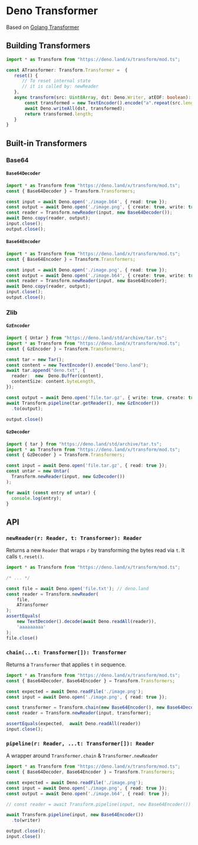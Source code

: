 # Deno Transformer

Based on [Golang Transformer](https://godoc.org/golang.org/x/text/transform?tab=doc#Transformer)


## Building Transformers

```ts
import * as Transform from "https://deno.land/x/transform/mod.ts";

const ATransformer: Transform.Transformer =  {
   reset() {
      // To reset internal state
      // it is called by: newReader
   },
   async transform(src: Uint8Array, dst: Deno.Writer, atEOF: boolean): Promise<number | null> {
       const transformed = new TextEncoder().encode("a".repeat(src.length));
       await Deno.writeAll(dst, transformed);
       return transformed.length;
   }
}
```


## Built-in Transformers


### Base64

#### `Base64Decoder`
```ts
import * as Transform from "https://deno.land/x/transform/mod.ts";
const { Base64Decoder } = Transform.Transformers;

const input = await Deno.open('./image.b64', { read: true });
const output = await Deno.open('./image.png', { create: true, write: true });
const reader = Transform.newReader(input, new Base64Decoder());
await Deno.copy(reader, output);
input.close();
output.close();
```

#### `Base64Encoder`
```ts
import * as Transform from "https://deno.land/x/transform/mod.ts";
const { Base64Encoder } = Transform.Transformers;

const input = await Deno.open('./image.png', { read: true });
const output = await Deno.open('./image.b64', { create: true, write: true });
const reader = Transform.newReader(input, new Base64Encoder);
await Deno.copy(reader, output);
input.close();
output.close();
```

### Zlib

#### `GzEncoder`
```ts
import { Untar } from "https://deno.land/std/archive/tar.ts";
import * as Transform from "https://deno.land/x/transform/mod.ts";
const { GzEncoder } = Transform.Transformers;

const tar = new Tar();
const content = new TextEncoder().encode("Deno.land");
await tar.append("deno.txt", {
  reader:  new  Deno.Buffer(content),
  contentSize: content.byteLength,
});

const output = await Deno.open('file.tar.gz', { write: true, create: true });
await Transform.pipeline(tar.getReader(), new GzEncoder())
  .to(output);

output.close()
```

#### `GzDecoder`
```ts
import { tar } from "https://deno.land/std/archive/tar.ts";
import * as Transform from "https://deno.land/x/transform/mod.ts";
const { GzDecoder } = Transform.Transformers;

const input = await Deno.open('file.tar.gz', { read: true });
const untar = new Untar(
  Transform.newReader(input, new GzDecoder())
);

for await (const entry of untar) {
  console.log(entry);
}
```

## API


### `newReader(r: Reader, t: Transformer): Reader`

Returns a new `Reader` that wraps `r` by transforming the bytes read via `t`. It calls `t.reset()`.

```ts
import * as Transform from "https://deno.land/x/transform/mod.ts";

/* ... */

const file = await Deno.open('file.txt'); // deno.land
const reader = Transform.newReader(
    file,
    ATransformer
);
assertEquals(
    new TextDecoder().decode(await Deno.readAll(reader)),
    'aaaaaaaaa'
);
file.close()
```

### `chain(...t: Transformer[]): Transformer`

Returns a `Transformer` that applies `t` in sequence.

```ts
import * as Transform from "https://deno.land/x/transform/mod.ts";
const { Base64Decoder, Base64Encoder } = Transform.Transformers;

const expected = await Deno.readFile('./image.png');
const input = await Deno.open('./image.png', { read: true });

const transformer = Transform.chain(new Base64Encoder(), new Base64Decoder())
const reader = Transform.newReader(input, transformer);

assertEquals(expected,  await Deno.readAll(reader))
input.close();
```

### `pipeline(r: Reader, ...t: Transformer[]): Reader`

A wrapper around `Transformer.chain` & `Transformer.newReader`

```ts
import * as Transform from "https://deno.land/x/transform/mod.ts";
const { Base64Decoder, Base64Encoder } = Transform.Transformers;

const expected = await Deno.readFile('./image.png');
const input = await Deno.open('./image.png', { read: true });
const output = await Deno.open('./image.b64', { read: true });

// const reader = await Transform.pipeline(input, new Base64Encoder())

await Transform.pipeline(input, new Base64Encoder())
  .to(writer)

output.close();
input.close()
```